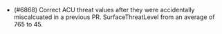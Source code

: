- (#6868) Correct ACU threat values after they were accidentally miscalcuated in a previous PR. SurfaceThreatLevel from an average of 765 to 45.
